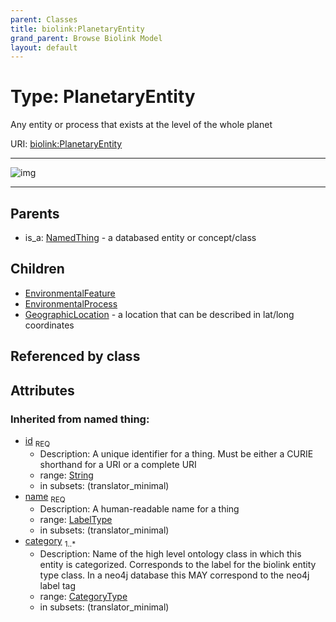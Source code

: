 ```yaml
---
parent: Classes
title: biolink:PlanetaryEntity
grand_parent: Browse Biolink Model
layout: default
---
```


# Type: PlanetaryEntity


Any entity or process that exists at the level of the whole planet

URI: [biolink:PlanetaryEntity](https://w3id.org/biolink/vocab/PlanetaryEntity)


---

![img](http://yuml.me/diagram/nofunky;dir:TB/class/[PlanetaryEntity%7Cid(i):string;name(i):label_type;category(i):category_type%20%2B]%5E-[GeographicLocation],[PlanetaryEntity]%5E-[EnvironmentalProcess],[PlanetaryEntity]%5E-[EnvironmentalFeature],[NamedThing]%5E-[PlanetaryEntity],[NamedThing],[GeographicLocation],[EnvironmentalProcess],[EnvironmentalFeature])

---


## Parents

 *  is_a: [NamedThing](NamedThing.md) - a databased entity or concept/class

## Children

 * [EnvironmentalFeature](EnvironmentalFeature.md)
 * [EnvironmentalProcess](EnvironmentalProcess.md)
 * [GeographicLocation](GeographicLocation.md) - a location that can be described in lat/long coordinates

## Referenced by class


## Attributes


### Inherited from named thing:

 * [id](id.md)  <sub>REQ</sub>
    * Description: A unique identifier for a thing. Must be either a CURIE shorthand for a URI or a complete URI
    * range: [String](types/String.md)
    * in subsets: (translator_minimal)
 * [name](name.md)  <sub>REQ</sub>
    * Description: A human-readable name for a thing
    * range: [LabelType](types/LabelType.md)
    * in subsets: (translator_minimal)
 * [category](category.md)  <sub>1..*</sub>
    * Description: Name of the high level ontology class in which this entity is categorized. Corresponds to the label for the biolink entity type class. In a neo4j database this MAY correspond to the neo4j label tag
    * range: [CategoryType](types/CategoryType.md)
    * in subsets: (translator_minimal)
